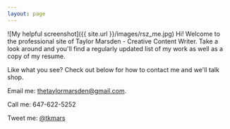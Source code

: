 ```yaml
---
layout: page
---
```


![My helpful screenshot]({{ site.url }}/images/rsz_me.jpg) Hi! Welcome to the professional site of Taylor Marsden - Creative Content Writer. Take a look around and you'll find a regularly updated list of my work as well as a copy of my resume. 

Like what you see? Check out below for how to contact me and we'll talk shop.

Email me: <a href="mailto:thetaylormarsden@gmail.com">thetaylormarsden@gmail.com</a>.

Call me: 647-622-5252

Tweet me: [@tkmars](http://twitter.com/tkmars)
